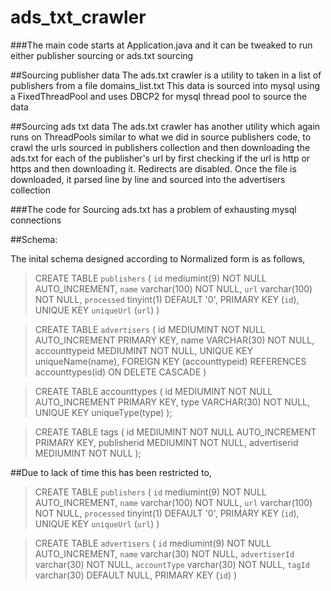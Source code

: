 # ads_txt_crawler

###The main code starts at Application.java and it can be tweaked to run either publisher sourcing or ads.txt sourcing


##Sourcing publisher data
  The ads.txt crawler is a utility to taken in a list of publishers from a file domains_list.txt
  This data is sourced into mysql using a FixedThreadPool and uses DBCP2 for mysql thread pool to source the data

##Sourcing ads txt data 
  The ads.txt crawler has another utility which again runs on ThreadPools similar to what we did in source publishers code, to crawl the urls sourced in publishers collection and then downloading the ads.txt for each of the publisher's url by first checking if the url is http or https and then downloading it. Redirects are disabled. 
  Once the file is downloaded, it parsed line by line and sourced into the advertisers collection 
  
  
  ###The code for Sourcing ads.txt has a problem of exhausting mysql connections 
  
  ##Schema: 
  
  The inital schema designed according to Normalized form is as follows, 
 
>CREATE TABLE `publishers` (
  `id` mediumint(9) NOT NULL AUTO_INCREMENT,
  `name` varchar(100) NOT NULL,
  `url` varchar(100) NOT NULL,
  `processed` tinyint(1) DEFAULT '0',
  PRIMARY KEY (`id`),
  UNIQUE KEY `uniqueUrl` (`url`)
)

>CREATE TABLE `advertisers` (
     id MEDIUMINT NOT NULL AUTO_INCREMENT PRIMARY KEY,
     name VARCHAR(30) NOT NULL,
     accounttypeid MEDIUMINT NOT NULL,
     UNIQUE KEY uniqueName(name),
     FOREIGN KEY (accounttypeid)
        REFERENCES accounttypes(id)
        ON DELETE CASCADE
)

>CREATE TABLE accounttypes (
	id MEDIUMINT NOT NULL AUTO_INCREMENT PRIMARY KEY,
    type VARCHAR(30) NOT NULL,
    UNIQUE KEY uniqueType(type)	
);

>CREATE TABLE tags (
	id MEDIUMINT NOT NULL AUTO_INCREMENT PRIMARY KEY,
    publisherid MEDIUMINT NOT NULL,
    advertiserid MEDIUMINT NOT NULL
);

##Due to lack of time this has been restricted to, 

>CREATE TABLE `publishers` (
  `id` mediumint(9) NOT NULL AUTO_INCREMENT,
  `name` varchar(100) NOT NULL,
  `url` varchar(100) NOT NULL,
  `processed` tinyint(1) DEFAULT '0',
  PRIMARY KEY (`id`),
  UNIQUE KEY `uniqueUrl` (`url`)
)

>CREATE TABLE `advertisers` (
  `id` mediumint(9) NOT NULL AUTO_INCREMENT,
  `name` varchar(30) NOT NULL,
  `advertiserId` varchar(30) NOT NULL,
  `accountType` varchar(30) NOT NULL,
  `tagId` varchar(30) DEFAULT NULL,
  PRIMARY KEY (`id`)
)





